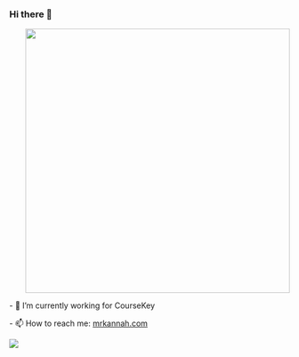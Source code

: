 ### Hi there 👋

<a href="https://github.com/anuraghazra/github-readme-stats">
  <img align="right" width="475" src="https://github-readme-stats.vercel.app/api?username=fadeenk&show_icons=true&hide_border=false&count_private=true" />
</a>

<div style="float: left">
  <p>- 🔭 I’m currently working for CourseKey</p>
  <p>- 📫 How to reach me: <a href="https://www.mrkannah.com/">mrkannah.com</a></p>
  <a href="https://github.com/anuraghazra/github-readme-stats">
    <img align="left" src="https://github-readme-stats.vercel.app/api/top-langs/?username=fadeenk&layout=compact" />
  </a>
</div>
